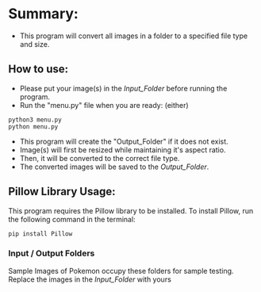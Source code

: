 # Summary:
- This program will convert all images in a folder to a specified file type and size.

## How to use:
- Please put your image(s) in the _Input_Folder_ before running the program.
- Run the "menu.py" file when you are ready: (either)
```
python3 menu.py
python menu.py
```
- This program will create the "Output_Folder" if it does not exist.
- Image(s) will first be resized while maintaining it's aspect ratio.
- Then, it will be converted to the correct file type.
- The converted images will be saved to the _Output_Folder_.

## Pillow Library Usage:
This program requires the Pillow library to be installed.
To install Pillow, run the following command in the terminal:
```
pip install Pillow
```

### Input / Output Folders
Sample Images of Pokemon occupy these folders for sample testing.
Replace the images in the _Input_Folder_ with yours
